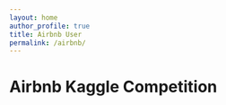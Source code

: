 ```yaml
---
layout: home
author_profile: true
title: Airbnb User
permalink: /airbnb/
---
```


# Airbnb Kaggle Competition
